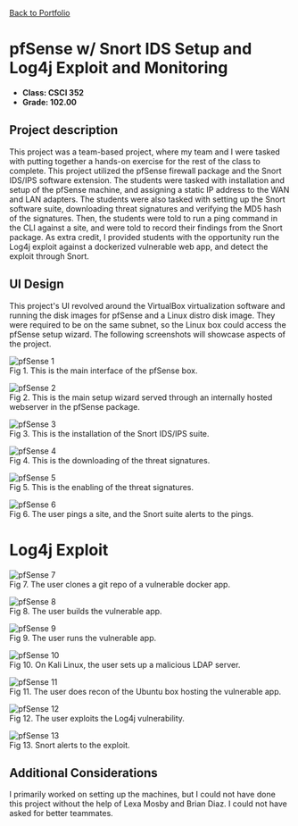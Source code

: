 [Back to Portfolio](./)

pfSense w/ Snort IDS Setup and Log4j Exploit and Monitoring
===========================================================

-   **Class: CSCI 352** 
-   **Grade: 102.00**

## Project description
This project was a team-based project, where my team and I were tasked with putting together a hands-on exercise for the rest of the class to complete. This 
project utilized the pfSense firewall package and the Snort IDS/IPS software extension. The students were tasked with installation and setup of the pfSense 
machine, and assigning a static IP address to the WAN and LAN adapters. The students were also tasked with setting up the Snort software suite, downloading
threat signatures and verifying the MD5 hash of the signatures. Then, the students were told to run a ping command in the CLI against a site, and were told to 
record their findings from the Snort package. As extra credit, I provided students with the opportunity run the Log4j exploit against a dockerized vulnerable 
web app, and detect the exploit through Snort.

## UI Design

This project's UI revolved around the VirtualBox virtualization software and running the disk images for pfSense and a Linux distro disk image. They were 
required to be on the same subnet, so the Linux box could access the pfSense setup wizard. The following screenshots will showcase aspects of the project.

![pfSense 1](images/pfsense1.jpg)<br>
Fig 1. This is the main interface of the pfSense box.

![pfSense 2](images/pfsense2.jpg)<br>
Fig 2. This is the main setup wizard served through an internally hosted webserver in the pfSense package.

![pfSense 3](images/pfsense3.jpg)<br>
Fig 3. This is the installation of the Snort IDS/IPS suite.

![pfSense 4](images/pfsense4.jpg)<br>
Fig 4. This is the downloading of the threat signatures.

![pfSense 5](images/pfsense5.jpg)<br>
Fig 5. This is the enabling of the threat signatures.

![pfSense 6](images/pfsense6.jpg)<br>
Fig 6. The user pings a site, and the Snort suite alerts to the pings. 

Log4j Exploit
=============

![pfSense 7](images/pfsense7.jpg)<br>
Fig 7. The user clones a git repo of a vulnerable docker app.

![pfSense 8](images/pfsense8.jpg)<br>
Fig 8. The user builds the vulnerable app.

![pfSense 9](images/pfsense9.jpg)<br>
Fig 9. The user runs the vulnerable app.

![pfSense 10](images/pfsense10.jpg)<br>
Fig 10. On Kali Linux, the user sets up a malicious LDAP server.

![pfSense 11](images/pfsense11.jpg)<br>
Fig 11. The user does recon of the Ubuntu box hosting the vulnerable app.

![pfSense 12](images/pfsense12.jpg)<br>
Fig 12. The user exploits the Log4j vulnerability.

![pfSense 13](images/pfsense13.jpg)<br>
Fig 13. Snort alerts to the exploit.

## Additional Considerations
I primarily worked on setting up the machines, but I could not have done this project without the help of Lexa Mosby and Brian Diaz. I could not have asked for better teammates.
